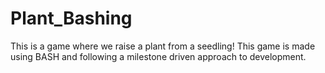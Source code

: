 # Plant_Bashing

This is a game where we raise a plant from a seedling!
This game is made using BASH and following a milestone driven approach to development.
